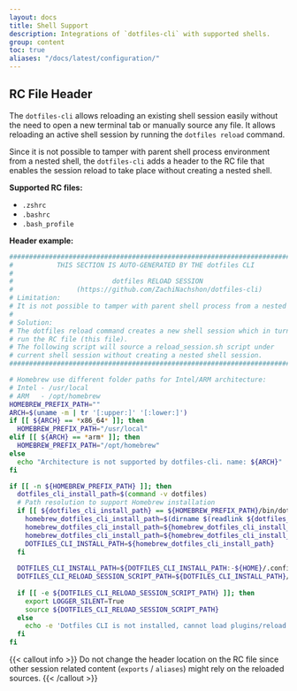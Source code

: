```yaml
---
layout: docs
title: Shell Support
description: Integrations of `dotfiles-cli` with supported shells.
group: content
toc: true
aliases: "/docs/latest/configuration/"
---
```


## RC File Header

The `dotfiles-cli` allows reloading an existing shell session easily without the need to open a new terminal tab or manually source any file. It allows reloading an active shell session by running the `dotfiles reload` command.

Since it is not possible to tamper with parent shell process environment from a nested shell, the `dotfiles-cli` adds a header to the RC file that enables the session reload to take place without creating a nested shell.

**Supported RC files:**

- `.zshrc`
- `.bashrc`
- `.bash_profile`

**Header example:**

```bash
############################################################################# 
#           THIS SECTION IS AUTO-GENERATED BY THE dotfiles CLI 
# 
#                         dotfiles RELOAD SESSION 
#                (https://github.com/ZachiNachshon/dotfiles-cli) 
# Limitation: 
# It is not possible to tamper with parent shell process from a nested shell. 
# 
# Solution: 
# The dotfiles reload command creates a new shell session which in turn 
# run the RC file (this file). 
# The following script will source a reload_session.sh script under 
# current shell session without creating a nested shell session. 
############################################################################# 

# Homebrew use different folder paths for Intel/ARM architecture:
# Intel - /usr/local
# ARM   - /opt/homebrew
HOMEBREW_PREFIX_PATH=""
ARCH=$(uname -m | tr '[:upper:]' '[:lower:]')
if [[ ${ARCH} == *x86_64* ]]; then
  HOMEBREW_PREFIX_PATH="/usr/local"
elif [[ ${ARCH} == *arm* ]]; then
  HOMEBREW_PREFIX_PATH="/opt/homebrew"
else
  echo "Architecture is not supported by dotfiles-cli. name: ${ARCH}"
fi

if [[ -n ${HOMEBREW_PREFIX_PATH} ]]; then 
  dotfiles_cli_install_path=$(command -v dotfiles) 
  # Path resolution to support Homebrew installation 
  if [[ ${dotfiles_cli_install_path} == ${HOMEBREW_PREFIX_PATH}/bin/dotfiles ]]; then 
    homebrew_dotfiles_cli_install_path=$(dirname $(readlink ${dotfiles_cli_install_path})) 
    homebrew_dotfiles_cli_install_path=${homebrew_dotfiles_cli_install_path/bin/libexec} 
    homebrew_dotfiles_cli_install_path=${homebrew_dotfiles_cli_install_path/..\/Cellar/${HOMEBREW_PREFIX_PATH}/Cellar} 
    DOTFILES_CLI_INSTALL_PATH=${homebrew_dotfiles_cli_install_path} 
  fi 
  
  DOTFILES_CLI_INSTALL_PATH=${DOTFILES_CLI_INSTALL_PATH:-${HOME}/.config/dotfiles-cli} 
  DOTFILES_CLI_RELOAD_SESSION_SCRIPT_PATH=${DOTFILES_CLI_INSTALL_PATH}/reload_session.sh 
  
  if [[ -e ${DOTFILES_CLI_RELOAD_SESSION_SCRIPT_PATH} ]]; then 
    export LOGGER_SILENT=True 
    source ${DOTFILES_CLI_RELOAD_SESSION_SCRIPT_PATH} 
  else 
    echo -e 'Dotfiles CLI is not installed, cannot load plugins/reload session. path: ${DOTFILES_CLI_INSTALL_PATH}' 
  fi
fi
```

{{< callout info >}}
Do not change the header location on the RC file since other session related content (`exports` / `aliases`) might rely on the reloaded sources.
{{< /callout >}}
